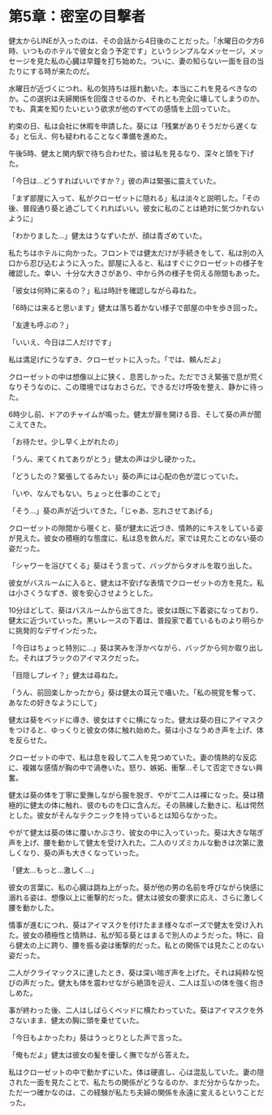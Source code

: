 # 第5章：密室の目撃者

健太からLINEが入ったのは、その会話から4日後のことだった。「水曜日の夕方6時、いつものホテルで彼女と会う予定です」というシンプルなメッセージ。メッセージを見た私の心臓は早鐘を打ち始めた。ついに、妻の知らない一面を目の当たりにする時が来たのだ。

水曜日が近づくにつれ、私の気持ちは揺れ動いた。本当にこれを見るべきなのか。この選択は夫婦関係を回復させるのか、それとも完全に壊してしまうのか。でも、真実を知りたいという欲求が他のすべての感情を上回っていた。

約束の日、私は会社に休暇を申請した。葵には「残業がありそうだから遅くなる」と伝え、何も疑われることなく準備を進めた。

午後5時、健太と関内駅で待ち合わせた。彼は私を見るなり、深々と頭を下げた。

「今日は...どうすればいいですか？」彼の声は緊張に震えていた。

「まず部屋に入って、私がクローゼットに隠れる」私は淡々と説明した。「その後、普段通り葵と過ごしてくれればいい。彼女に私のことは絶対に気づかれないように」

「わかりました...」健太はうなずいたが、顔は青ざめていた。

私たちはホテルに向かった。フロントでは健太だけが手続きをして、私は別の入口から忍び込むように入った。部屋に入ると、私はすぐにクローゼットの様子を確認した。幸い、十分な大きさがあり、中から外の様子を伺える隙間もあった。

「彼女は何時に来るの？」私は時計を確認しながら尋ねた。

「6時には来ると思います」健太は落ち着かない様子で部屋の中を歩き回った。

「友達も呼ぶの？」

「いいえ、今日は二人だけです」

私は満足げにうなずき、クローゼットに入った。「では、頼んだよ」

クローゼットの中は想像以上に狭く、息苦しかった。ただでさえ緊張で息が荒くなりそうなのに、この環境ではなおさらだ。できるだけ呼吸を整え、静かに待った。

6時少し前、ドアのチャイムが鳴った。健太が扉を開ける音、そして葵の声が聞こえてきた。

「お待たせ。少し早く上がれたの」

「うん、来てくれてありがとう」健太の声は少し硬かった。

「どうしたの？緊張してるみたい」葵の声には心配の色が混じっていた。

「いや、なんでもない。ちょっと仕事のことで」

「そう...」葵の声が近づいてきた。「じゃあ、忘れさせてあげる」

クローゼットの隙間から覗くと、葵が健太に近づき、情熱的にキスをしている姿が見えた。彼女の積極的な態度に、私は息を飲んだ。家では見たことのない葵の姿だった。

「シャワーを浴びてくる」葵はそう言って、バッグからタオルを取り出した。

彼女がバスルームに入ると、健太は不安げな表情でクローゼットの方を見た。私は小さくうなずき、彼を安心させようとした。

10分ほどして、葵はバスルームから出てきた。彼女は既に下着姿になっており、健太に近づいていった。黒いレースの下着は、普段家で着ているものより明らかに挑発的なデザインだった。

「今日はちょっと特別に...」葵は笑みを浮かべながら、バッグから何か取り出した。それはブラックのアイマスクだった。

「目隠しプレイ？」健太は尋ねた。

「うん、前回楽しかったから」葵は健太の耳元で囁いた。「私の視覚を奪って、あなたの好きなようにして」

健太は葵をベッドに導き、彼女はすぐに横になった。健太は葵の目にアイマスクをつけると、ゆっくりと彼女の体に触れ始めた。葵は小さなうめき声を上げ、体を反らせた。

クローゼットの中で、私は息を殺して二人を見つめていた。妻の情熱的な反応に、複雑な感情が胸の中で渦巻いた。怒り、嫉妬、衝撃...そして否定できない興奮。

健太は葵の体を丁寧に愛撫しながら服を脱ぎ、やがて二人は裸になった。葵は積極的に健太の体に触れ、彼のものを口に含んだ。その熟練した動きに、私は愕然とした。彼女がそんなテクニックを持っているとは知らなかった。

やがて健太は葵の体に覆いかぶさり、彼女の中に入っていった。葵は大きな喘ぎ声を上げ、腰を動かして健太を受け入れた。二人のリズミカルな動きは次第に激しくなり、葵の声も大きくなっていった。

「健太...もっと...激しく...」

彼女の言葉に、私の心臓は跳ね上がった。葵が他の男の名前を呼びながら快感に溺れる姿は、想像以上に衝撃的だった。健太は彼女の要求に応え、さらに激しく腰を動かした。

情事が進むにつれ、葵はアイマスクを付けたまま様々なポーズで健太を受け入れた。彼女の積極性と情熱は、私が知る葵とはまるで別人のようだった。特に、自ら健太の上に跨り、腰を振る姿は衝撃的だった。私との関係では見たことのない姿だった。

二人がクライマックスに達したとき、葵は深い喘ぎ声を上げた。それは純粋な悦びの声だった。健太も体を震わせながら絶頂を迎え、二人は互いの体を強く抱きしめた。

事が終わった後、二人はしばらくベッドに横たわっていた。葵はアイマスクを外さないまま、健太の胸に頭を乗せていた。

「今日もよかったわ」葵はうっとりとした声で言った。

「俺もだよ」健太は彼女の髪を優しく撫でながら答えた。

私はクローゼットの中で動かずにいた。体は硬直し、心は混乱していた。妻の隠された一面を見たことで、私たちの関係がどうなるのか、まだ分からなかった。ただ一つ確かなのは、この経験が私たち夫婦の関係を永遠に変えるということだった。
